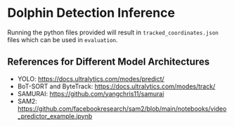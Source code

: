 # Dolphin Detection Inference 

Running the python files provided will result in `tracked_coordinates.json` files which can be used in `evaluation`. 

## References for Different Model Architectures
- YOLO: https://docs.ultralytics.com/modes/predict/
- BoT-SORT and ByteTrack: https://docs.ultralytics.com/modes/track/
- SAMURAI: https://github.com/yangchris11/samurai
- SAM2: https://github.com/facebookresearch/sam2/blob/main/notebooks/video_predictor_example.ipynb
